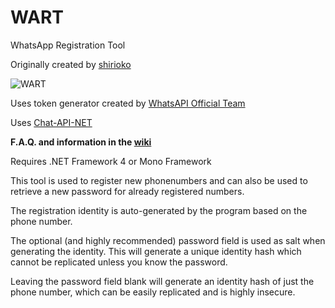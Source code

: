 WART
====

WhatsApp Registration Tool

Originally created by [shirioko](https://github.com/shirioko)

![WART](https://f.cloud.github.com/assets/1610953/1016583/bfb519ec-0bfd-11e3-8c42-3b44f0014e90.png)

Uses token generator created by [WhatsAPI Official Team](https://github.com/mgp25/WhatsAPI-Official)

Uses [Chat-API-NET](https://github.com/mgp25/Chat-API-NET)

**F.A.Q. and information in the [wiki](https://github.com/mgp25/WART/wiki)**

Requires .NET Framework 4 or Mono Framework

This tool is used to register new phonenumbers and can also be used to retrieve a new password for already registered numbers.

The registration identity is auto-generated by the program based on the phone number.

The optional (and highly recommended) password field is used as salt when generating the identity. This will generate a unique identity hash which cannot be replicated unless you know the password.

Leaving the password field blank will generate an identity hash of just the phone number, which can be easily replicated and is highly insecure.
